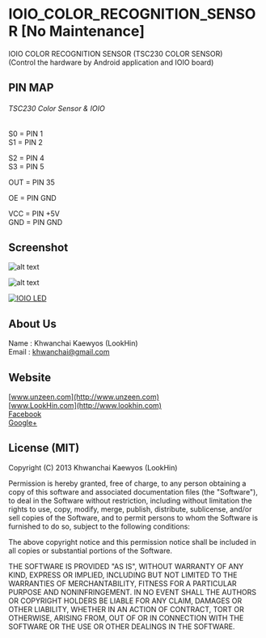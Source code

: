 IOIO_COLOR_RECOGNITION_SENSOR [No Maintenance]
=============================

IOIO COLOR RECOGNITION SENSOR (TSC230 COLOR SENSOR)  
(Control the hardware by Android application and IOIO board)

## PIN MAP
###### TSC230 Color Sensor & IOIO  
  
S0 = PIN 1  
S1 = PIN 2  
  
S2 = PIN 4  
S3 = PIN 5  
  
OUT = PIN 35  
  
OE = PIN GND  
  
VCC = PIN +5V  
GND = PIN GND  

## Screenshot

![alt text](http://www.onlyme.dev/github/IOIO_COLOR_RECOGNITION_SENSOR/2013-10-22-21-26-55.png "TSC230 COLOR SENSOR")

![alt text](http://www.onlyme.dev/github/IOIO_COLOR_RECOGNITION_SENSOR/2013-10-22-21.24.44.jpg "TSC230 COLOR SENSOR")

[![IOIO LED](http://img.youtube.com/vi/8YeO8OknX00/0.jpg?LookHin)](http://www.youtube.com/watch?v=8YeO8OknX00)


## About Us
Name : Khwanchai Kaewyos (LookHin)  
Email : khwanchai@gmail.com

## Website
[www.unzeen.com](http://www.unzeen.com)  
[www.LookHin.com](http://www.lookhin.com)  
[Facebook](https://www.facebook.com/LookHin)  
[Google+](https://plus.google.com/u/0/115201343913237885999/posts)




## License (MIT)

Copyright (C) 2013 Khwanchai Kaewyos (LookHin)

Permission is hereby granted, free of charge, to any person obtaining a copy of this software and associated documentation files (the "Software"), to deal in the Software without restriction, including without limitation the rights to use, copy, modify, merge, publish, distribute, sublicense, and/or sell copies of the Software, and to permit persons to whom the Software is furnished to do so, subject to the following conditions:

The above copyright notice and this permission notice shall be included in all copies or substantial portions of the Software.

THE SOFTWARE IS PROVIDED "AS IS", WITHOUT WARRANTY OF ANY KIND, EXPRESS OR IMPLIED, INCLUDING BUT NOT LIMITED TO THE WARRANTIES OF MERCHANTABILITY, FITNESS FOR A PARTICULAR PURPOSE AND NONINFRINGEMENT. IN NO EVENT SHALL THE AUTHORS OR COPYRIGHT HOLDERS BE LIABLE FOR ANY CLAIM, DAMAGES OR OTHER LIABILITY, WHETHER IN AN ACTION OF CONTRACT, TORT OR OTHERWISE, ARISING FROM, OUT OF OR IN CONNECTION WITH THE SOFTWARE OR THE USE OR OTHER DEALINGS IN THE SOFTWARE.
